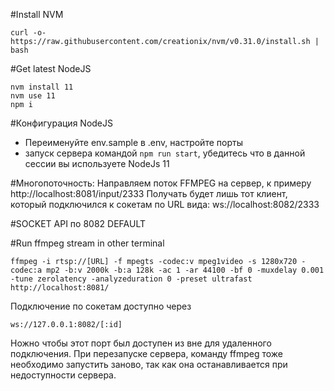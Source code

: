 #Install NVM
```
curl -o- https://raw.githubusercontent.com/creationix/nvm/v0.31.0/install.sh | bash
```
#Get latest NodeJS
```$xslt
nvm install 11
nvm use 11
npm i
```
#Конфигурация NodeJS
- Переименуйте env.sample в .env, настройте порты
- запуск сервера командой `npm run start`, убедитесь что в данной сессии вы используете NodeJs 11

#Многопоточность:
Направляем поток FFMPEG на сервер, к примеру
http://localhost:8081/input/2333
Получать будет лишь тот клиент, который подключился к сокетам по URL вида: ws://localhost:8082/2333

#SOCKET API по 8082 DEFAULT

#Run ffmpeg stream in other terminal
```$xslt
ffmpeg -i rtsp://[URL] -f mpegts -codec:v mpeg1video -s 1280x720 -codec:a mp2 -b:v 2000k -b:a 128k -ac 1 -ar 44100 -bf 0 -muxdelay 0.001 -tune zerolatency -analyzeduration 0 -preset ultrafast http://localhost:8081/
```

Подключение по сокетам доступно через 
```$xslt
ws://127.0.0.1:8082/[:id]
```
Ножно чтобы этот порт был доступен из вне для удаленного подключения.
При перезапуске сервера, команду ffmpeg тоже необходимо запустить заново, так как она останавливается при недоступности сервера.
